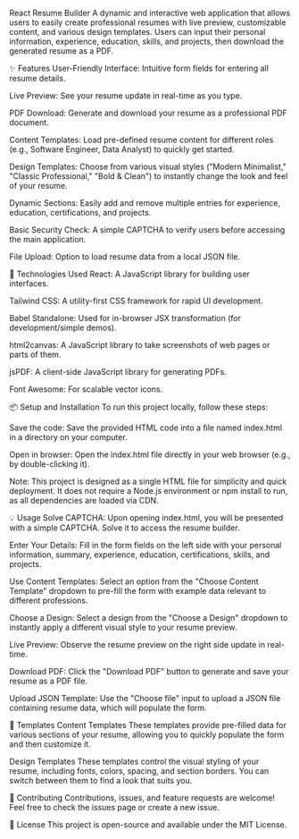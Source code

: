 React Resume Builder
A dynamic and interactive web application that allows users to easily create professional resumes with live preview, customizable content, and various design templates. Users can input their personal information, experience, education, skills, and projects, then download the generated resume as a PDF.

✨ Features
User-Friendly Interface: Intuitive form fields for entering all resume details.

Live Preview: See your resume update in real-time as you type.

PDF Download: Generate and download your resume as a professional PDF document.

Content Templates: Load pre-defined resume content for different roles (e.g., Software Engineer, Data Analyst) to quickly get started.

Design Templates: Choose from various visual styles ("Modern Minimalist," "Classic Professional," "Bold & Clean") to instantly change the look and feel of your resume.

Dynamic Sections: Easily add and remove multiple entries for experience, education, certifications, and projects.

Basic Security Check: A simple CAPTCHA to verify users before accessing the main application.

File Upload: Option to load resume data from a local JSON file.

🚀 Technologies Used
React: A JavaScript library for building user interfaces.

Tailwind CSS: A utility-first CSS framework for rapid UI development.

Babel Standalone: Used for in-browser JSX transformation (for development/simple demos).

html2canvas: A JavaScript library to take screenshots of web pages or parts of them.

jsPDF: A client-side JavaScript library for generating PDFs.

Font Awesome: For scalable vector icons.

📦 Setup and Installation
To run this project locally, follow these steps:

Save the code: Save the provided HTML code into a file named index.html in a directory on your computer.

Open in browser: Open the index.html file directly in your web browser (e.g., by double-clicking it).

Note: This project is designed as a single HTML file for simplicity and quick deployment. It does not require a Node.js environment or npm install to run, as all dependencies are loaded via CDN.

💡 Usage
Solve CAPTCHA: Upon opening index.html, you will be presented with a simple CAPTCHA. Solve it to access the resume builder.

Enter Your Details: Fill in the form fields on the left side with your personal information, summary, experience, education, certifications, skills, and projects.

Use Content Templates: Select an option from the "Choose Content Template" dropdown to pre-fill the form with example data relevant to different professions.

Choose a Design: Select a design from the "Choose a Design" dropdown to instantly apply a different visual style to your resume preview.

Live Preview: Observe the resume preview on the right side update in real-time.

Download PDF: Click the "Download PDF" button to generate and save your resume as a PDF file.

Upload JSON Template: Use the "Choose file" input to upload a JSON file containing resume data, which will populate the form.

📝 Templates
Content Templates
These templates provide pre-filled data for various sections of your resume, allowing you to quickly populate the form and then customize it.

Design Templates
These templates control the visual styling of your resume, including fonts, colors, spacing, and section borders. You can switch between them to find a look that suits you.

🤝 Contributing
Contributions, issues, and feature requests are welcome! Feel free to check the issues page or create a new issue.

📄 License
This project is open-source and available under the MIT License.
